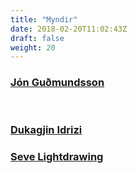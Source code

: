 ```yaml
---
title: "Myndir"
date: 2018-02-20T11:02:43Z
draft: false
weight: 20
---
```


<h3><a href="https://www.jongudmundsson.com/">Jón Guðmundsson</a></h3>
<!-- {{< gallery dir="/images/gallery/nonni" />}}-->
<div id="slider">
  <figure>
	<img src="/images/gallery/nonni/Bent leg straddle.jpg" alt>
	<img src="/images/gallery/nonni/Full position.jpg" alt>
	<img src="/images/gallery/nonni/Straddle.jpg" alt>
	<img src="/images/gallery/nonni/Twisty shape.jpg" alt>
  </figure>
</div>

<h3><a href="https://www.facebook.com/dukagjinfilm/">Dukagjin Idrizi</a></h3>
<!-- {{< gallery dir="/images/gallery/duki" />}}-->

<h3><a href="https://www.facebook.com/sevelightdrawing/">Seve Lightdrawing</a></h3>
<!-- {{< gallery dir="/images/gallery/seve" />}} {{< load-photoswipe >}}-->
